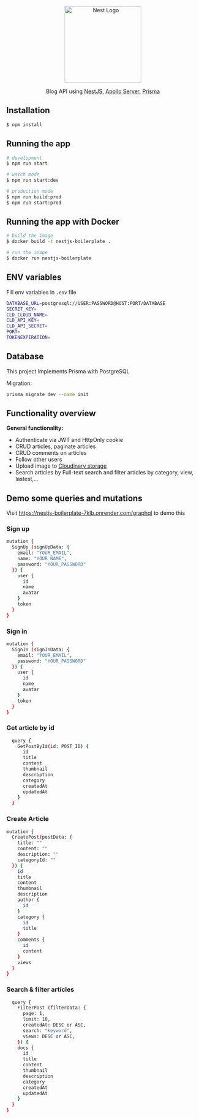 <p align="center">
  <a href="http://nestjs.com/" target="blank"><img src="https://i.ibb.co/jLnn96z/B-2.png" width="200" alt="Nest Logo" /></a>
</p>

  <p align="center">Blog API using <a href="https://nestjs.com/">NestJS</a>, <a href="https://www.apollographql.com/docs/apollo-server/">Apollo Server</a>, <a href="https://www.prisma.io/">Prisma</a></p>

## Installation

```bash
$ npm install
```

## Running the app

```bash
# development
$ npm run start

# watch mode
$ npm run start:dev

# production mode
$ npm run build:prod
$ npm run start:prod
```

## Running the app with Docker
```bash
# build the image
$ docker build -t nestjs-boilerplate .

# run the image
$ docker run nestjs-boilerplate
```

## ENV variables
Fill env variables in `.env` file
```bash
DATABASE_URL=postgresql://USER:PASSWORD@HOST:PORT/DATABASE
SECRET_KEY=
CLD_CLOUD_NAME=
CLD_API_KEY=
CLD_API_SECRET=
PORT=
TOKENEXPIRATION=
```
## Database
This project implements Prisma with PostgreSQL

Migration:
```bash
prisma migrate dev --name init
```

## Functionality overview

**General functionality:**
- Authenticate via JWT and HttpOnly cookie
- CRUD articles, paginate articles
- CRUD comments on articles
- Follow other users
- Upload image to <a href="https://cloudinary.com">Cloudinary storage</a>
- Search articles by Full-text search and filter articles by category, view, lastest,...

## Demo some queries and mutations
Visit https://nestjs-boilerplate-7klb.onrender.com/graphql to demo this

### Sign up
```bash
mutation {
  SignUp (signUpData: {
    email: "YOUR_EMAIL",
    name: "YOUR_NAME",
    password: "YOUR_PASSWORD"
  }) {
    user {
      id
      name
      avatar
    }
    token
  }
}
```

### Sign in
```bash
mutation {
  SignIn (signInData: {
    email: "YOUR_EMAIL",
    password: "YOUR_PASSWORD"
  }) {
    user {
      id
      name
      avatar
    }
    token
  }
}
```

### Get article by id
```bash
  query {
    GetPostById(id: POST_ID) {
      id
      title
      content
      thumbnail
      description
      category
      createdAt
      updatedAt
    }
  }
```

### Create Article
```bash
mutation {
  CreatePost(postData: {
    title: ""
    content: ""
    description: ""
    categoryId: ""
  }) {
    id
    title
    content
    thumbnail
    description
    author {
      id
    }
    category {
      id
      title
    }
    comments {
      id
      content
    }
    views
  }
}
```

### Search & filter articles
```bash
  query {
    FilterPost (filterData: {
      page: 1,
      limit: 10,
      createdAt: DESC or ASC,
      search: "keyword",
      views: DESC or ASC,
    }) {
    docs {
      id
      title
      content
      thumbnail
      description
      category
      createdAt
      updatedAt
    }
  }
}
```
